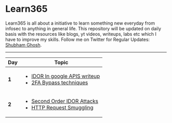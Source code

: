 # Learn365
Learn365 is all about a initiative to learn something new everyday from infosec to anything in general life. This repository will be updated on daily basis with the resources like blogs, yt videos, writeups, labs etc which I have to improve my skills.
Follow me on Twitter for Regular Updates: [Shubham Ghosh](https://twitter.com/cyb3rn00b_).

___
Day | Topic
--- | ---
**1** |  <ul><li>[IDOR In google APIS writeup](/days/day1.md)</li><li>[2FA Bypass techniques](/days/day1.md)</li>
**2** |  <ul><li>[Second Order IDOR Attacks](/days/day2.md)</li><li>[HTTP Request Smuggling](/days/day2.md)</li>